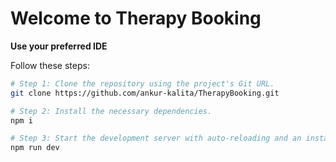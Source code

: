# Welcome to Therapy Booking


**Use your preferred IDE**

Follow these steps:

```sh
# Step 1: Clone the repository using the project's Git URL.
git clone https://github.com/ankur-kalita/TherapyBooking.git

# Step 2: Install the necessary dependencies.
npm i

# Step 3: Start the development server with auto-reloading and an instant preview.
npm run dev
```


